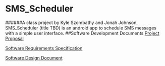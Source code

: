 # SMS_Scheduler
######A class project by Kyle Szombathy and Jonah Johnson, SMS_Scheduler (title TBD) is an android app to schedule SMS messages with a simple user interface.
##Software Development Documents
[Project Proposal](https://docs.google.com/document/d/1efzTsEw1inr2mXrxXwuoVNOFE59F9Sk-FUQuUHFvvyw/edit?usp=sharing)

[Software Requirements Specification](https://docs.google.com/document/d/1daLjtKMLiuih_huSBqRAsDTB8EQWL7X6eT3G8d3-O7s/edit?usp=sharing)

[Software Design Document](https://docs.google.com/document/d/1yvRWUUnNm5BNZx5caEsiW9ZuqBMA9uo7byBH4kzL020/edit?usp=sharing)
